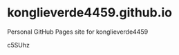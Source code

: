 # konglieverde4459.github.io
Personal GitHub Pages site for konglieverde4459



























































c5SUhz
